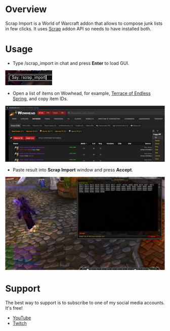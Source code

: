 # Overview
Scrap Import is a World of Warcraft addon that allows to compose junk lists in few clicks. It uses [Scrap](https://github.com/Jaliborc/Scrap) addon API so needs to have installed both.

# Usage
+ Type /scrap_import in chat and press **Enter** to load GUI.

![Step 1](tutorial/step_1.jpg)

+ Open a list of items on Wowhead, for example, [Terrace of Endless Spring](https://www.wowhead.com/terrace-of-endless-spring), and copy item IDs.

![Step 2](tutorial/step_2.png)

+ Paste result into **Scrap Import** window and press **Accept**.

![Step 3](tutorial/step_3.jpg)

# Support
The best way to support is to subscribe to one of my social media accounts. It's free!
* [YouTube](https://www.youtube.com/channel/UC0GTvv-pGmdlY-W0SRC1q4g?sub_confirmation=1)
* [Twitch](https://www.twitch.tv/kagrayz)